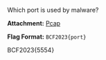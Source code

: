 Which port is used by malware?

**Attachment:** [Pcap](https://drive.google.com/file/d/1ac1oj99tCqnmk4i2GjsivPtqlGYiJIfU/view?usp=sharing)

**Flag Format:** `BCF2023{port}`

BCF2023{5554}